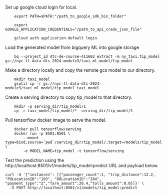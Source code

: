 
Set up google cloud login for local.
```
    export PATH=$PATH:"/path_to_google_sdk_bin_folder"

    export GOOGLE_APPLICATION_CREDENTIALS="/path_to_api_creds_json_file"
    
    gcloud auth application-default login
```

Load the generated model from bigquery ML into google storage

```
    bq --project_id dtc-de-course-411602 extract -m ny_taxi.tip_model gs://nyc-tl-data-dts-2024-module3/taxi_ml_model/tip_model
```
Make a directory locally and copy the remote gcs model to our directory.
```
    mkdir taxi_model
    gsutil cp -r gs://nyc-tl-data-dts-2024-module3/taxi_ml_model/tip_model taxi_model
```

Create a serving directory to copy tip_model to that directory.
```
    mkdir -p serving_dir/tip_model/1
    cp -r taxi_model/tip_model/*  serving_dir/tip_model/1
```

Pull tensorflow docker image to serve the model. 

```
    docker pull tensorflow/serving
    docker run -p 8501:8501 \
        --mount type=bind,source=`pwd`/serving_dir/tip_model/,target=/models/tip_model \
        -e MODEL_NAME=tip_model -t tensorflow/serving
```


Test the prediction using the http://localhost:8501/v1/models/tip_model:predict URL and payload below. 
```
curl -d '{"instances": [{"passenger_count":1, "trip_distance":12.2, "PULocationID":"193", "DOLocationID":"264", "payment_type":"2","fare_amount":20.4,"tolls_amount":0.0}]}' \
  -X POST http://localhost:8501/v1/models/tip_model:predict
```